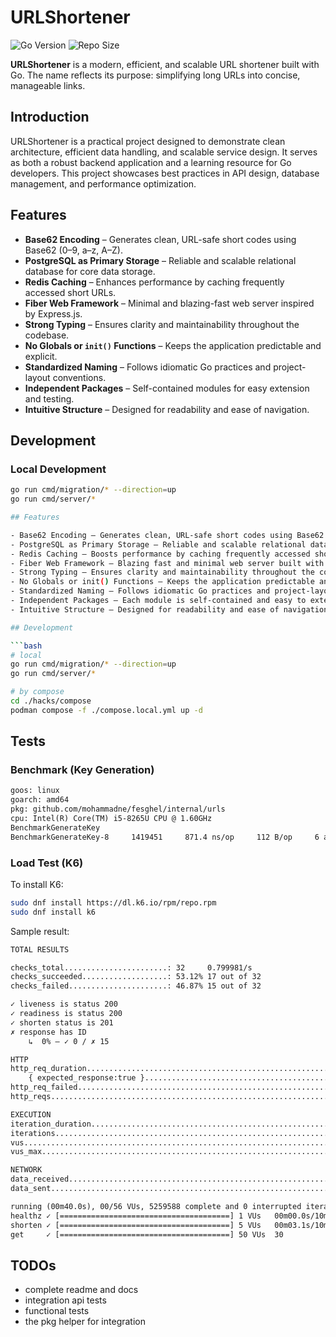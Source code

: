 # URLShortener

![Go Version](https://img.shields.io/badge/Golang-1.24-66ADD8?style=for-the-badge&logo=go)
![Repo Size](https://img.shields.io/github/repo-size/arashzjahangiri/URLShortener?logo=github&style=for-the-badge)

**URLShortener** is a modern, efficient, and scalable URL shortener built with Go. The name reflects its purpose: simplifying long URLs into concise, manageable links.

## Introduction

URLShortener is a practical project designed to demonstrate clean architecture, efficient data handling, and scalable service design. It serves as both a robust backend application and a learning resource for Go developers. This project showcases best practices in API design, database management, and performance optimization.

## Features

- **Base62 Encoding** – Generates clean, URL-safe short codes using Base62 (0–9, a–z, A–Z).
- **PostgreSQL as Primary Storage** – Reliable and scalable relational database for core data storage.
- **Redis Caching** – Enhances performance by caching frequently accessed short URLs.
- **Fiber Web Framework** – Minimal and blazing-fast web server inspired by Express.js.
- **Strong Typing** – Ensures clarity and maintainability throughout the codebase.
- **No Globals or `init()` Functions** – Keeps the application predictable and explicit.
- **Standardized Naming** – Follows idiomatic Go practices and project-layout conventions.
- **Independent Packages** – Self-contained modules for easy extension and testing.
- **Intuitive Structure** – Designed for readability and ease of navigation.

## Development

### Local Development
```sh
go run cmd/migration/* --direction=up
go run cmd/server/*

## Features

- Base62 Encoding – Generates clean, URL-safe short codes using Base62 (0–9, a–z, A–Z).
- PostgreSQL as Primary Storage – Reliable and scalable relational database backing the core data layer.
- Redis Caching – Boosts performance by caching frequently accessed short URLs.
- Fiber Web Framework – Blazing fast and minimal web server built with Fiber, inspired by Express.js.
- Strong Typing – Ensures clarity and maintainability throughout the codebase.
- No Globals or init() Functions – Keeps the application predictable and explicit.
- Standardized Naming – Follows idiomatic Go practices and project-layout conventions.
- Independent Packages – Each module is self-contained and easy to extend or test.
- Intuitive Structure – Designed for readability and ease of navigation.

## Development

```bash
# local
go run cmd/migration/* --direction=up
go run cmd/server/*

# by compose
cd ./hacks/compose
podman compose -f ./compose.local.yml up -d 
```

## Tests

### Benchmark (Key Generation)

```txt
goos: linux
goarch: amd64
pkg: github.com/mohammadne/fesghel/internal/urls
cpu: Intel(R) Core(TM) i5-8265U CPU @ 1.60GHz
BenchmarkGenerateKey
BenchmarkGenerateKey-8     1419451     871.4 ns/op     112 B/op     6 allocs/op
```

### Load Test (K6)

To install K6:

```bash
sudo dnf install https://dl.k6.io/rpm/repo.rpm
sudo dnf install k6
```

Sample result:

```txt
TOTAL RESULTS

checks_total.......................: 32     0.799981/s
checks_succeeded...................: 53.12% 17 out of 32
checks_failed......................: 46.87% 15 out of 32

✓ liveness is status 200
✓ readiness is status 200
✓ shorten status is 201
✗ response has ID
    ↳  0% — ✓ 0 / ✗ 15

HTTP
http_req_duration.......................................................: avg=15.13ms min=321.37µs med=14.44ms max=26.83ms p(90)=26.59ms p(95)=26.68ms
    { expected_response:true }............................................: avg=15.13ms min=321.37µs med=14.44ms max=26.83ms p(90)=26.59ms p(95)=26.68ms
http_req_failed.........................................................: 0.00%   0 out of 17
http_reqs...............................................................: 17      0.42499/s

EXECUTION
iteration_duration......................................................: avg=61.93µs min=6.47µs   med=21.52µs max=1.02s   p(90)=36.06µs p(95)=42.54µs
iterations..............................................................: 5259588 131486.572865/s
vus.....................................................................: 50      min=0           max=50
vus_max.................................................................: 56      min=56          max=56

NETWORK
data_received...........................................................: 3.0 kB  75 B/s
data_sent...............................................................: 2.9 kB  72 B/s

running (00m40.0s), 00/56 VUs, 5259588 complete and 0 interrupted iterations
healthz ✓ [======================================] 1 VUs   00m00.0s/10m0s  1/1 shared iters
shorten ✓ [======================================] 5 VUs   00m03.1s/10m0s  15/15 shared iters
get     ✓ [======================================] 50 VUs  30
```

## TODOs

- complete readme and docs
- integration api tests
- functional tests
- the pkg helper for integration
